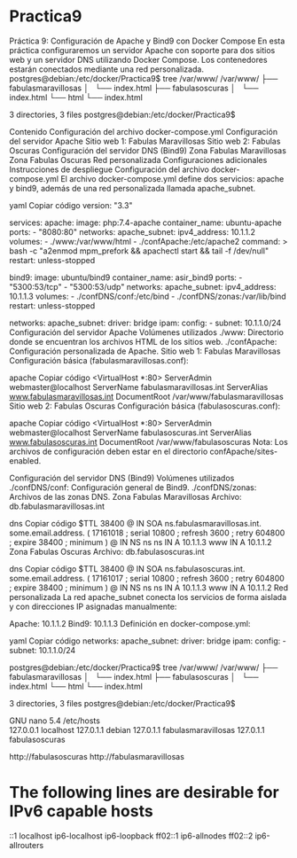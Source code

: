 # Practica9

Práctica 9: Configuración de Apache y Bind9 con Docker Compose
En esta práctica configuraremos un servidor Apache con soporte para dos sitios web y un servidor DNS utilizando Docker Compose. Los contenedores estarán conectados mediante una red personalizada.
postgres@debian:/etc/docker/Practica9$ tree /var/www/
/var/www/
├── fabulasmaravillosas
│   └── index.html
├── fabulasoscuras
│   └── index.html
└── html
    └── index.html

3 directories, 3 files
postgres@debian:/etc/docker/Practica9$ 


Contenido
Configuración del archivo docker-compose.yml
Configuración del servidor Apache
Sitio web 1: Fabulas Maravillosas
Sitio web 2: Fabulas Oscuras
Configuración del servidor DNS (Bind9)
Zona Fabulas Maravillosas
Zona Fabulas Oscuras
Red personalizada
Configuraciones adicionales
Instrucciones de despliegue
Configuración del archivo docker-compose.yml
El archivo docker-compose.yml define dos servicios: apache y bind9, además de una red personalizada llamada apache_subnet.

yaml
Copiar código
version: "3.3"

services:
  apache:
    image: php:7.4-apache
    container_name: ubuntu-apache
    ports:
      - "8080:80"
    networks:
      apache_subnet:
        ipv4_address: 10.1.1.2
    volumes:
      - ./www:/var/www/html
      - ./confApache:/etc/apache2
    command: >
      bash -c "a2enmod mpm_prefork && apachectl start && tail -f /dev/null"
    restart: unless-stopped

  bind9:
    image: ubuntu/bind9
    container_name: asir_bind9
    ports:
      - "5300:53/tcp"
      - "5300:53/udp"
    networks:
      apache_subnet:
        ipv4_address: 10.1.1.3
    volumes:
      - ./confDNS/conf:/etc/bind
      - ./confDNS/zonas:/var/lib/bind
    restart: unless-stopped

networks:
  apache_subnet:
    driver: bridge
    ipam:
      config:
        - subnet: 10.1.1.0/24
Configuración del servidor Apache
Volúmenes utilizados
./www: Directorio donde se encuentran los archivos HTML de los sitios web.
./confApache: Configuración personalizada de Apache.
Sitio web 1: Fabulas Maravillosas
Configuración básica (fabulasmaravillosas.conf):

apache
Copiar código
<VirtualHost *:80>
    ServerAdmin webmaster@localhost
    ServerName fabulasmaravillosas.int
    ServerAlias www.fabulasmaravillosas.int
    DocumentRoot /var/www/fabulasmaravillosas
</VirtualHost>
Sitio web 2: Fabulas Oscuras
Configuración básica (fabulasoscuras.conf):

apache
Copiar código
<VirtualHost *:80>
    ServerAdmin webmaster@localhost
    ServerName fabulasoscuras.int
    ServerAlias www.fabulasoscuras.int
    DocumentRoot /var/www/fabulasoscuras
</VirtualHost>
Nota: Los archivos de configuración deben estar en el directorio confApache/sites-enabled.

Configuración del servidor DNS (Bind9)
Volúmenes utilizados
./confDNS/conf: Configuración general de Bind9.
./confDNS/zonas: Archivos de las zonas DNS.
Zona Fabulas Maravillosas
Archivo: db.fabulasmaravillosas.int

dns
Copiar código
$TTL 38400
@ IN SOA ns.fabulasmaravillosas.int. some.email.address. (
   17161018   ; serial
   10800      ; refresh
   3600       ; retry
   604800     ; expire
   38400      ; minimum
)
@ IN NS ns
ns IN A 10.1.1.3
www IN A 10.1.1.2
Zona Fabulas Oscuras
Archivo: db.fabulasoscuras.int

dns
Copiar código
$TTL 38400
@ IN SOA ns.fabulasoscuras.int. some.email.address. (
   17161017   ; serial
   10800      ; refresh
   3600       ; retry
   604800     ; expire
   38400      ; minimum
)
@ IN NS ns
ns IN A 10.1.1.3
www IN A 10.1.1.2
Red personalizada
La red apache_subnet conecta los servicios de forma aislada y con direcciones IP asignadas manualmente:

Apache: 10.1.1.2
Bind9: 10.1.1.3
Definición en docker-compose.yml:

yaml
Copiar código
networks:
  apache_subnet:
    driver: bridge
    ipam:
      config:
        - subnet: 10.1.1.0/24



postgres@debian:/etc/docker/Practica9$ tree /var/www/
/var/www/
├── fabulasmaravillosas
│   └── index.html
├── fabulasoscuras
│   └── index.html
└── html
    └── index.html

3 directories, 3 files
postgres@debian:/etc/docker/Practica9$ 

  GNU nano 5.4                              /etc/hosts                                        
127.0.0.1       localhost
127.0.1.1       debian
127.0.1.1       fabulasmaravillosas
127.0.1.1       fabulasoscuras


http://fabulasoscuras
http://fabulasmaravillosas


# The following lines are desirable for IPv6 capable hosts
::1     localhost ip6-localhost ip6-loopback
ff02::1 ip6-allnodes
ff02::2 ip6-allrouters


